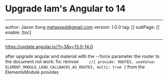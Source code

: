 # Upgrade Iam's Angular to 14
---
author: Jason Song <metaseed@gmail.com>
version: 1.0.0
tag: []
subPage: []
enable: [toc]

---
https://update.angular.io/?l=3&v=13.0-14.0

after upgrade angular and material with the --force parameter
the router to the document not work:
fix: remvoe `    //{ provide: ROUTES, useValue: ELEMENT_MODULE_LOAD_CALLBACKS_AS_ROUTES, multi: true }` from the ElementsModule provides
